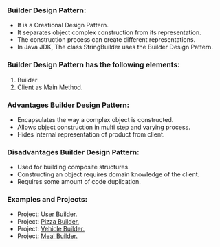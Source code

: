 ### Builder Design Pattern:
- It is a Creational Design Pattern. 
- It separates object complex construction from its representation.
- The construction process can create different representations.
- In Java JDK, The class StringBuilder uses the Builder Design Pattern.


### Builder Design Pattern has the following elements:
1. Builder
2. Client as Main Method.  


### Advantages Builder Design Pattern:
- Encapsulates the way a complex object is constructed.
- Allows object construction in multi step and varying process.
- Hides internal representation of product from client. 


### Disadvantages Builder Design Pattern:
- Used for building composite structures.
- Constructing an object requires domain knowledge of the client.
- Requires some amount of code duplication.


### Examples and Projects:
- Project:	[User Builder.](/src/main/java/creationalDesignPatterns/builderDesignPattern/projectUserBuilder/Main/Main.java)
- Project:	[Pizza Builder.](/src/main/java/creationalDesignPatterns/builderDesignPattern/projectPizzaBuilder/Main/Main.java)
- Project:	[Vehicle Builder.](/src/main/java/creationalDesignPatterns/builderDesignPattern/projectVehicleBuilder/Main/Main.java)
- Project:	[Meal Builder.](/src/main/java/creationalDesignPatterns/builderDesignPattern/projectMealBuilder/Main/Main.java)
